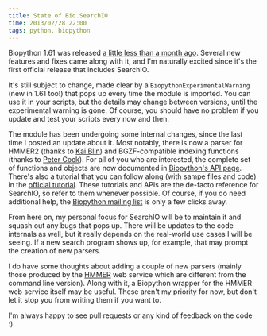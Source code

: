 ```yaml
---
title: State of Bio.SearchIO
time: 2013/02/28 22:00
tags: python, biopython
---
```


Biopython 1.61 was released [a little less than a month
ago](http://news.open-bio.org/news/2013/02/biopython-1-61-released/). Several
new features and fixes came along with it, and I'm naturally excited since it's
the first official release that includes SearchIO.

It's still subject to change, made clear by a `BiopythonExperimentalWarning`
(new in 1.61 too!) that pops up every time the module is imported. You can use
it in your scripts, but the details may change between versions, until the
experimental warning is gone. Of course, you should have no problem if you
update and test your scripts every now and then.

The module has been undergoing some internal changes, since the last time I
posted an update about it. Most notably, there is now a parser for HMMER2
(thanks to [Kai Blin](https://twitter.com/kaiblin)) and BGZF-compatible indexing
functions (thanks to [Peter Cock](https://twitter.com/pjacock)). For all of you
who are interested, the complete set of functions and objects are now documented
in [Biopython's API page](http://biopython.org/DIST/docs/api/Bio.SearchIO-module.html).
There's also a tutorial that you can follow along (with sampe files and code)
in the [official tutorial](http://biopython.org/DIST/docs/tutorial/Tutorial.html#htoc100).
These tutorials and APIs are the de-facto reference for SearchIO, so refer to
them whenever possible. Of course, if you do need additional help, the [Biopython
mailing list](http://lists.open-bio.org/mailman/listinfo/biopython/) is only a few clicks away.

From here on, my personal focus for SearchIO will be to maintain it and squash
out any bugs that pops up. There will be updates to the code internals as well,
but it really depends on the real-world use cases I will be seeing.
If a new search program shows up, for example, that may prompt the creation of new
parsers.

I do have some thoughts about adding a couple of new parsers
(mainly those produced by the [HMMER](http://hmmer.janelia.org) web service
which are different from the command line version). Along with it, a Biopython
wrapper for the HMMER web service itself may be useful. These aren't my priority
for now, but don't let it stop you from writing them if you want to.

I'm always happy to see pull requests or any kind of feedback on the code :).
